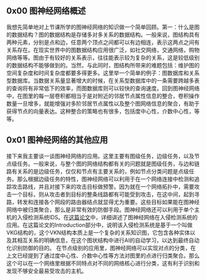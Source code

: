 ## 0x00 图神经网络概述

我想先简单地对上节课所学的图神经网络的知识做一个简单回顾。第一：什么是图的数据结构？图的数据结构是存储多对多关系的数据结构。一般来说，图结构具有两种元素，分别是点和边，任意两个顶点之间都可以有边相连，表示这两点之间有关系存在。在现实世界中的图数据结构应用很广泛，如社交网络，交通网络，购物网络等等。图由于有较好的关系表示，往往能表示较为复杂的关系，这是较低级别的数据结构不能够做到的。当然，与此同时，图结构所带来的难题包括：维护图的空间复杂度和时间复杂度都要多得更多。这里举一个简单的例子：图数据库和关系型数据库。当数据关系量显著增大的时候，在关系型数据库中的一条需要跨越多表的查询将有非常低下的效率，而图数据库则可以较快的查询速度。回到图神经网络中，在图里的每一层卷积都相当于是对附近的邻居节点属性信息的整合，卷积操作数量一旦增多，就能增强对多阶邻居节点属性以及整个图网络信息的聚合，有助于获得节点的向量表达。这种整合的策略也有很多，包括度中心性，介数中心性，等等。

## 0x01 图神经网络的其他应用

接下来我主要谈一谈图神经网络的应用。这里主要有图级任务，边级任务，以及节点级任务。一般来说，与整个图的网络结构都有关的问题就是图级任务，与边和链路有关系的是边级任务，仅仅和节点有主要关系的，例如节点分类问题是点级任务。那么根据边级任务的特性，图神经网络可以利用于在一个网络连接中检测和追踪攻击路线，并且对接下来的攻击目标做预警。因为就在一个网络拓扑中，需要攻击一个目标，则从攻击者到目标的整条线路都有可能受到攻击，在这中间，起到寻路，转发和连接各个网段的路由器结点就显得尤为重要。这些目标如果能在图神经网络中被归类聚合，那么是非常有效的防御手段。图神经网络还可以利用于单个主机的入侵检测系统IDS。在[这篇论文](https://arxiv.org/pdf/1905.02895.pdf)中，详细讲述了图神经网络在入侵检测系统的应用。在这篇论文的Introduction部分中，说明该入侵检测系统是基于一个叫做VKG结构的，这个VKN结构本质上是一个复杂的关系知识图，它包含各种实体以及其相互关系的明确信息，在这个图状结构中进行AI的自动学习，以达到最终自动化识别防御的目的。
在节点级别的应用里，图神经网络可以实现对点的分类，在上文已经提到了通过度中心性、介数中心性等方法对图里的点进行归类聚合。那么这个可以在一个网络里根据不同特点对不同的网络核心进行分类，这有利于识别和发现不够安全最易受攻击的主机。

